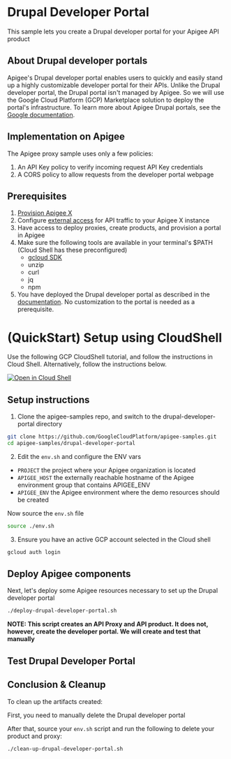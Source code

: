 # Drupal Developer Portal

This sample lets you create a Drupal developer portal for your Apigee API product

## About Drupal developer portals

Apigee's Drupal developer portal enables users to quickly and easily stand up a highly customizable developer portal for their APIs. Unlike the Drupal developer portal, the Drupal portal isn't managed by Apigee. So we will use the Google Cloud Platform (GCP) Marketplace solution to deploy the portal's infrastructure. To learn more about Apigee Drupal portals, see the [Google documentation](https://cloud.google.com/apigee/docs/api-platform/publish/drupal/open-source-drupal).

## Implementation on Apigee 

The Apigee proxy sample uses only a few policies:
1. An API Key policy to verify incoming request API Key credentials
2. A CORS policy to allow requests from the developer portal webpage

## Prerequisites
1. [Provision Apigee X](https://cloud.google.com/apigee/docs/api-platform/get-started/provisioning-intro)
2. Configure [external access](https://cloud.google.com/apigee/docs/api-platform/get-started/configure-routing#external-access) for API traffic to your Apigee X instance
3. Have access to deploy proxies, create products, and provision a portal in Apigee
4. Make sure the following tools are available in your terminal's $PATH (Cloud Shell has these preconfigured)
    * [gcloud SDK](https://cloud.google.com/sdk/docs/install)
    * unzip
    * curl
    * jq
    * npm
5. You have deployed the Drupal developer portal as described in the [documentation](https://cloud.google.com/apigee/docs/api-platform/publish/drupal/get-started-cloud-marketplace). No customization to the portal is needed as a prerequisite.

# (QuickStart) Setup using CloudShell

Use the following GCP CloudShell tutorial, and follow the instructions in Cloud Shell. Alternatively, follow the instructions below.

[![Open in Cloud Shell](https://gstatic.com/cloudssh/images/open-btn.png)](https://ssh.cloud.google.com/cloudshell/open?cloudshell_git_repo=https://github.com/GoogleCloudPlatform/apigee-samples&cloudshell_git_branch=main&cloudshell_workspace=.&cloudshell_tutorial=drupal-developer-portal/docs/cloudshell-tutorial.md)

## Setup instructions

1. Clone the apigee-samples repo, and switch to the drupal-developer-portal directory

```bash
git clone https://github.com/GoogleCloudPlatform/apigee-samples.git
cd apigee-samples/drupal-developer-portal
```

2. Edit the `env.sh` and configure the ENV vars

* `PROJECT` the project where your Apigee organization is located
* `APIGEE_HOST` the externally reachable hostname of the Apigee environment group that contains APIGEE_ENV
* `APIGEE_ENV` the Apigee environment where the demo resources should be created

Now source the `env.sh` file

```bash
source ./env.sh
```

3. Ensure you have an active GCP account selected in the Cloud shell

```sh
gcloud auth login
```

## Deploy Apigee components

Next, let's deploy some Apigee resources necessary to set up the Drupal developer portal

```bash
./deploy-drupal-developer-portal.sh
```

**NOTE: This script creates an API Proxy and API product. It does not, however, create the developer portal. We will create and test that manually**

## Test Drupal Developer Portal

## Conclusion & Cleanup

To clean up the artifacts created:

First, you need to manually delete the Drupal developer portal


After that, source your `env.sh` script and run the following to delete your product and proxy:

```bash
./clean-up-drupal-developer-portal.sh
```

